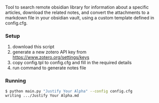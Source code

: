 Tool to search remote obsidian library for information about a specific
articles, download the related notes, and convert the attachments to a
markdown file in your obsidian vault, using a custom template defined in
config.cfg.

### Setup

1. download this script
1. generate a new zotero API key from https://www.zotero.org/settings/keys
1. copy config.tpl to config.cfg and fill in the required details
1. run command to generate notes file

### Running

```bash
$ python main.py "Justify Your Alpha" --config config.cfg
writing .../Justify Your Alpha.md
```
